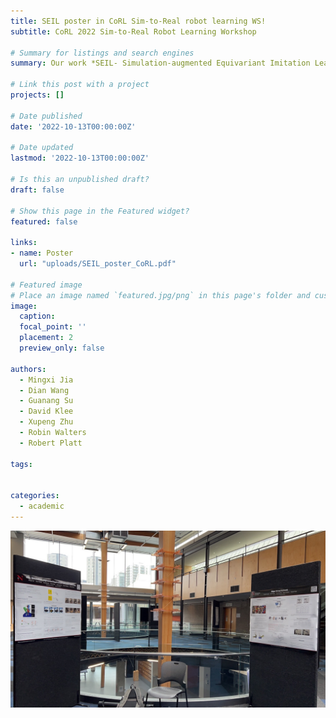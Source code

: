 ```yaml
---
title: SEIL poster in CoRL Sim-to-Real robot learning WS!
subtitle: CoRL 2022 Sim-to-Real Robot Learning Workshop

# Summary for listings and search engines
summary: Our work *SEIL- Simulation-augmented Equivariant Imitation Learning* is presenting at CoRL 2022, Auckland, New Zealand!

# Link this post with a project
projects: []

# Date published
date: '2022-10-13T00:00:00Z'

# Date updated
lastmod: '2022-10-13T00:00:00Z'

# Is this an unpublished draft?
draft: false

# Show this page in the Featured widget?
featured: false

links:
- name: Poster
  url: "uploads/SEIL_poster_CoRL.pdf"

# Featured image
# Place an image named `featured.jpg/png` in this page's folder and customize its options here.
image:
  caption:
  focal_point: ''
  placement: 2
  preview_only: false

authors:
  - Mingxi Jia
  - Dian Wang
  - Guanang Su
  - David Klee
  - Xupeng Zhu
  - Robin Walters
  - Robert Platt

tags:


categories:
  - academic
---
```


  <img src="./corl.png" alt="drawing" width="900"/>